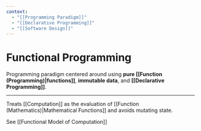 ```yaml
---
context:
  - "[[Programming Paradigm]]"
  - "[[Declarative Programming]]"
  - "[[Software Design]]"
---
```


# Functional Programming

Programming paradigm centered around using **pure [[Function (Programming)|functions]]**, **immutable data**, and **[[Declarative Programming]]**.

---

Treats [[Computation]] as the evaluation of [[Function (Mathematics)|Mathematical Functions]] and avoids mutating state.

See [[Functional Model of Computation]]
